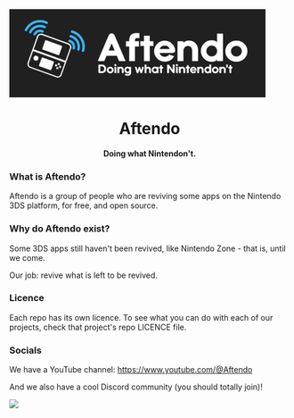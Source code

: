<img align="center" src="https://github.com/Aftendo/Aftendo/raw/main/aftendo_cut.png">
<h1 align="center">Aftendo</h1>
<p align="center"><b>Doing what Nintendon't.</b></p>

### What is Aftendo?

Aftendo is a group of people who are reviving some apps on the Nintendo 3DS platform, for free, and open source.

### Why do Aftendo exist?

Some 3DS apps still haven't been revived, like Nintendo Zone - that is, until we come. 

Our job: revive what is left to be revived. 

### Licence

Each repo has its own licence. To see what you can do with each of our projects, check that project's repo LICENCE file.

### Socials

We have a YouTube channel: https://www.youtube.com/@Aftendo

And we also have a cool Discord community (you should totally join)!

<p align="left">
	<a href="https://discord.gg/suK6GUT8Mk" target="_blank">
		<img src="https://discordapp.com/api/guilds/945707097918701658/widget.png?style=banner2">
	</a>
</p>
